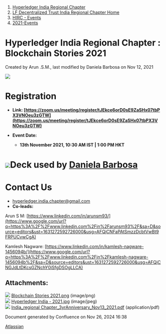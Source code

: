 1. [Hyperledger India Regional Chapter](index.html)
2. [LF Decentralized Trust India Regional Chapter Home](LF-Decentralized-Trust-India-Regional-Chapter-Home_19169282.html)
3. [HIRC - Events](HIRC---Events_19169346.html)
4. [2021-Events](2021-Events_19169651.html)

# Hyperledger India Regional Chapter : Blockchain Stories 2021

Created by Arun .S.M., last modified by Daniela Barbosa on Nov 12, 2021

![](attachments/19170129/19170141.jpg?height=400)

# Registration

- **Link: [https://zoom.us/meeting/register/tJEkce6orD0sE9ZaSHx07tbPX3VNOeu3zGTW](https://zoom.us/meeting/register/tJEkce6orD0sE9ZaSHx07tbPX3VNOeu3zGTW)**
- **Event Date:**
  
  - **13th November 2021, 10:30 AM IST | 1:00 PM HKT**

# [![](attachments/thumbnails/19170129/19170148)](attachments/19170129/19170148.pdf)Deck used by [Daniela Barbosa](https://lf-hyperledger.atlassian.net/wiki/people/5c0f0d72470dea35d6935354?ref=confluence)

# Contact Us

- [hyperledger.india.chapter@gmail.com](mailto:hyperledger.india.chapter@gmail.com)
- **Co-leads:**

Arun S M: [https://www.linkedin.com/in/arunsm93/](https://www.google.com/url?q=https%3A%2F%2Fwww.linkedin.com%2Fin%2Farunsm93%2F&sa=D&source=editors&ust=1631272592726000&usg=AFQjCNFaPAtSmzzDcbtVwBt9FRPUCvwCgA)

Kamlesh Nagware: [https://www.linkedin.com/in/kamlesh-nagware-1456094b/](https://www.google.com/url?q=https%3A%2F%2Fwww.linkedin.com%2Fin%2Fkamlesh-nagware-1456094b%2F&sa=D&source=editors&ust=1631272592726000&usg=AFQjCNGJdLtDKcsGZNchY0iSfgDSOgLLCA)

## Attachments:

![](images/icons/bullet_blue.gif) [Blockchain Stories 2021.png](attachments/19170129/19170130.png) (image/png)  
![](images/icons/bullet_blue.gif) [Hyperledger India - 2021.jpg](attachments/19170129/19170141.jpg) (image/jpeg)  
![](images/icons/bullet_blue.gif) [India\_regional Chapter\_3yrAnniversary\_Nov13\_2021.pdf](attachments/19170129/19170148.pdf) (application/pdf)

Document generated by Confluence on Nov 26, 2024 16:38

[Atlassian](http://www.atlassian.com/)
